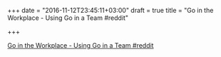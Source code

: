 +++
date = "2016-11-12T23:45:11+03:00"
draft = true
title = "Go in the Workplace - Using Go in a Team  #reddit"

+++

<p><a href="https://t.co/ueFr7kH0Ms">Go in the Workplace - Using Go in a Team  #reddit</a></p>
